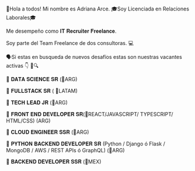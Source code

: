 👋Hola a todos! 
Mi nombre es Adriana Arce. 
🎓Soy Licenciada en Relaciones Laborales🎓

Me desempeño como 𝐈𝐓 𝐑𝐞𝐜𝐫𝐮𝐢𝐭𝐞𝐫 𝐅𝐫𝐞𝐞𝐥𝐚𝐧𝐜𝐞. 

Soy parte del Team Freelance de dos consultoras. 💻

🗣Si estas en busqueda de nuevos desafíos estas son nuestras vacantes activas 👇 🔎🔍

📢 𝐃𝐀𝐓𝐀 𝐒𝐂𝐈𝐄𝐍𝐂𝐄 𝐒𝐑 (📍ARG)

📢 𝐅𝐔𝐋𝐋𝐒𝐓𝐀𝐂𝐊 𝐒𝐑 ( 📍LATAM)

📢 𝐓𝐄𝐂𝐇 𝐋𝐄𝐀𝐃 𝐉𝐑 (📍ARG)

📢  𝐅𝐑𝐎𝐍𝐓 𝐄𝐍𝐃 𝐃𝐄𝐕𝐄𝐋𝐎𝐏𝐄𝐑 𝐒𝐑(📍REACT/JAVASCRIPT/ TYPESCRIPT/ HTML/CSS) (ARG)

📢 𝐂𝐋𝐎𝐔𝐃 𝐄𝐍𝐆𝐈𝐍𝐄𝐄𝐑 𝐒𝐒𝐑 (📍ARG)

📢 𝐏𝐘𝐓𝐇𝐎𝐍 𝐁𝐀𝐂𝐊𝐄𝐍𝐃 𝐃𝐄𝐕𝐄𝐋𝐎𝐏𝐄𝐑 𝐒𝐑 (Python / Django ó Flask / MongoDB / AWS / REST APIs ó GraphQL)  (📍ARG) 

📢 𝐁𝐀𝐂𝐊𝐄𝐍𝐃 𝐃𝐄𝐕𝐄𝐋𝐎𝐏𝐄𝐑 𝐒𝐒𝐑 (📍MEX)  
